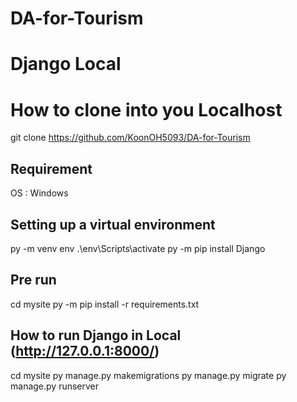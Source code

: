 # DA-for-Tourism

# Django Local
# How to clone into you Localhost

git clone https://github.com/KoonOH5093/DA-for-Tourism

## Requirement

OS : Windows

## Setting up a virtual environment
py -m venv env
.\env\Scripts\activate
py -m pip install Django

## Pre run
cd mysite
py -m pip install -r requirements.txt

## How to run Django in Local (http://127.0.0.1:8000/)
cd mysite
py manage.py makemigrations
py manage.py migrate
py manage.py runserver